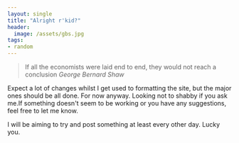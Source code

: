 ```yaml
---
layout: single
title: "Alright r'kid?"
header:
  image: /assets/gbs.jpg
tags:
- random
---
```


>If all the economists were laid end to end, they would not reach a conclusion
<cite>George Bernard Shaw</cite>

Expect a lot of changes whilst I get used to formatting the site, but the major ones should be all done. For now anyway. Looking not to shabby if you ask me.If something doesn't seem to be working or you have any suggestions, feel free to let me know. 

I will be aiming to try and post something at least every other day. Lucky you.
